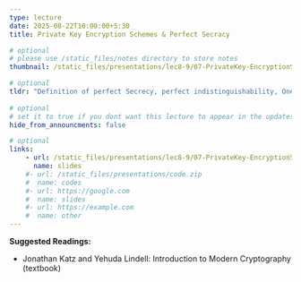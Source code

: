 ```yaml
---
type: lecture
date: 2025-08-22T10:00:00+5:30
title: Private Key Encryption Schemes & Perfect Secracy

# optional
# please use /static_files/notes directory to store notes
thumbnail: /static_files/presentations/lec8-9/07-PrivateKey-EncryptionScheme.png

# optional
tldr: "Definition of perfect Secrecy, perfect indistinguishability, One Time Pad (OTP)"
  
# optional
# set it to true if you dont want this lecture to appear in the updates section
hide_from_announcments: false

# optional
links: 
    - url: /static_files/presentations/lec8-9/07-PrivateKey-EncryptionScheme.pdf
      name: slides
    #- url: /static_files/presentations/code.zip
    #  name: codes
    #- url: https://google.com
    #  name: slides
    #- url: https://example.com
    #  name: other
---
```

<!-- Other additional contents using markdown -->
**Suggested Readings:**

- Jonathan Katz and Yehuda Lindell: Introduction to Modern Cryptography (textbook)